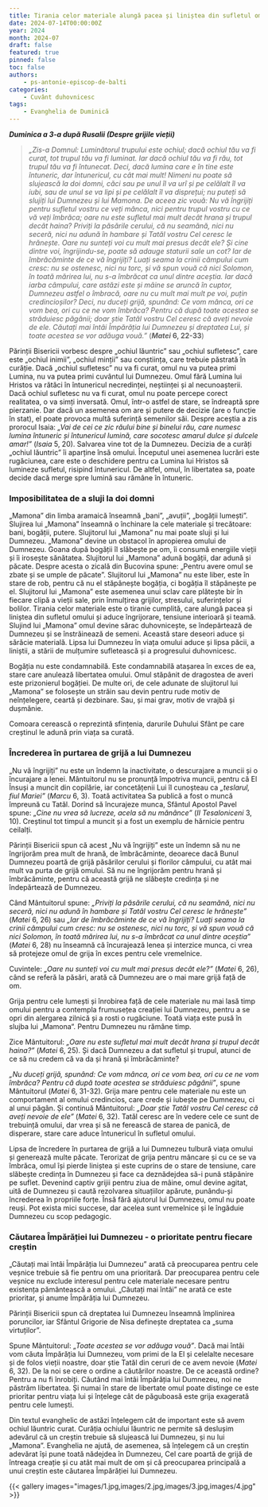 ```yaml
---
title: Tirania celor materiale alungă pacea și liniștea din sufletul omului
date: 2024-07-14T00:00:00Z
year: 2024
month: 2024-07
draft: false
featured: true
pinned: false
toc: false
authors:
    - ps-antonie-episcop-de-balti
categories:
    - Cuvânt duhovnicesc
tags:
    - Evanghelia de Duminică
---
```

_**Duminica a 3-a după Rusalii (Despre grijile vieții)**_

> _„Zis-a Domnul: Luminătorul trupului este ochiul; dacă ochiul tău va fi curat, tot trupul tău va fi luminat. Iar dacă ochiul tău va fi rău, tot trupul tău va fi întunecat. Deci, dacă lumina care e în tine este întuneric, dar întunericul, cu cât mai mult! Nimeni nu poate să slujească la doi domni, căci sau pe unul îl va urî și pe celălalt îl va iubi, sau de unul se va lipi și pe celălalt îl va disprețui; nu puteți să slujiți lui Dumnezeu și lui Mamona. De aceea zic vouă: Nu vă îngrijiți pentru sufletul vostru ce veți mânca, nici pentru trupul vostru cu ce vă veți îmbrăca; oare nu este sufletul mai mult decât hrana și trupul decât haina? Priviți la păsările cerului, că nu seamănă, nici nu seceră, nici nu adună în hambare și Tatăl vostru Cel ceresc le hrănește. Oare nu sunteți voi cu mult mai presus decât ele? Și cine dintre voi, îngrijindu-se, poate să adauge staturii sale un cot? Iar de îmbrăcăminte de ce vă îngrijiți? Luați seama la crinii câmpului cum cresc: nu se ostenesc, nici nu torc, și vă spun vouă că nici Solomon, în toată mărirea lui, nu s-a îmbrăcat ca unul dintre aceștia. Iar dacă iarba câmpului, care astăzi este și mâine se aruncă în cuptor, Dumnezeu astfel o îmbracă, oare nu cu mult mai mult pe voi, puțin credincioșilor? Deci, nu duceți grijă, spunând: Ce vom mânca, ori ce vom bea, ori cu ce ne vom îmbrăca? Pentru că după toate acestea se străduiesc păgânii; doar știe Tatăl vostru Cel ceresc că aveți nevoie de ele. Căutați mai întâi Împărăția lui Dumnezeu și dreptatea Lui, și toate acestea se vor adăuga vouă.”_ (**_Matei_ 6, 22-33**)

Părinții Bisericii vorbesc despre „ochiul lăuntric” sau „ochiul sufletesc”, care este „ochiul inimii”, „ochiul minții” sau conștiința, care trebuie păstrată în curăție. Dacă „ochiul sufletesc” nu va fi curat, omul nu va putea primi Lumina, nu va putea primi cuvântul lui Dumnezeu. Omul fără Lumina lui Hristos va rătăci în întunericul necredinței, neștiinței și al necunoașterii. Dacă ochiul sufletesc nu va fi curat, omul nu poate percepe corect realitatea, o va simți inversată. Omul, într-o astfel de stare, se îndreaptă spre pierzanie. Dar dacă un asemenea om are și putere de decizie (are o funcție în stat), el poate provoca multă suferință semenilor săi. Despre aceștia a zis prorocul Isaia: _„Vai de cei ce zic răului bine și binelui rău, care numesc lumina întuneric și întunericul lumină, care socotesc amarul dulce și dulcele amar!”_ (_Isaia_ 5, 20). Salvarea vine tot de la Dumnezeu. Decizia de a curăți „ochiul lăuntric” îi aparține însă omului. Începutul unei asemenea lucrări este rugăciunea, care este o deschidere pentru ca Lumina lui Hristos să lumineze sufletul, risipind întunericul. De altfel, omul, în libertatea sa, poate decide dacă merge spre lumină sau rămâne în întuneric.

### Imposibilitatea de a sluji la doi domni

„Mamona” din limba aramaică înseamnă „bani”, „avuții”, „bogății lumești”. Slujirea lui „Mamona” înseamnă o închinare la cele materiale și trecătoare: bani, bogății, putere. Slujitorul lui „Mamona” nu mai poate sluji și lui Dumnezeu. „Mamona” devine un obstacol în apropierea omului de Dumnezeu. Goana după bogății îl slăbește pe om, îi consumă energiile vieții și îi irosește sănătatea. Slujitorul lui „Mamona” adună bogății, dar adună și păcate. Despre acesta o zicală din Bucovina spune: „Pentru avere omul se zbate și se umple de păcate”. Slujitorul lui „Mamona” nu este liber, este în stare de rob, pentru că nu el stăpânește bogăția, ci bogăția îl stăpânește pe el. Slujitorul lui „Mamona” este asemenea unui sclav care plătește bir în fiecare clipă a vieții sale, prin înmulțirea grijilor, stresului, suferințelor și bolilor. Tirania celor materiale este o tiranie cumplită, care alungă pacea și liniștea din sufletul omului și aduce îngrijorare, tensiune interioară și teamă. Slujind lui „Mamona” omul devine sărac duhovnicește, se îndepărtează de Dumnezeu și se înstrăinează de semeni. Această stare deseori aduce și sărăcie materială. Lipsa lui Dumnezeu în viața omului aduce și lipsa păcii, a liniștii, a stării de mulțumire sufletească și a progresului duhovnicesc.

Bogăția nu este condamnabilă. Este condamnabilă atașarea în exces de ea, stare care anulează libertatea omului. Omul stăpânit de dragostea de averi este prizonierul bogăției. De multe ori, de cele adunate de slujitorul lui „Mamona” se folosește un străin sau devin pentru rude motiv de neînțelegere, ceartă și dezbinare. Sau, și mai grav, motiv de vrajbă și dușmănie.

Comoara cerească o reprezintă sfințenia, darurile Duhului Sfânt pe care creștinul le adună prin viața sa curată.

### Încrederea în purtarea de grijă a lui Dumnezeu

„Nu vă îngrijiți” nu este un îndemn la inactivitate, o descurajare a muncii și o încurajare a lenei. Mântuitorul nu se pronunță împotriva muncii, pentru că El Însuși a muncit din copilărie, iar concetățenii Lui îl cunoșteau ca _„teslarul, fiul Mariei”_ (_Marcu_ 6, 3). Toată activitatea Sa publică a fost o muncă împreună cu Tatăl. Dorind să încurajeze munca, Sfântul Apostol Pavel spune: _„Cine nu vrea să lucreze, acela să nu mănânce”_ (_II Tesaloniceni_ 3, 10). Creștinul tot timpul a muncit și a fost un exemplu de hărnicie pentru ceilalți.

Părinții Bisericii spun că acest „Nu vă îngrijiți” este un îndemn să nu ne îngrijorăm prea mult de hrană, de îmbrăcăminte, deoarece dacă Bunul Dumnezeu poartă de grijă păsărilor cerului și florilor câmpului, cu atât mai mult va purta de grijă omului. Să nu ne îngrijorăm pentru hrană și îmbrăcăminte, pentru că această grijă ne slăbește credința și ne îndepărtează de Dumnezeu.

Când Mântuitorul spune: _„Priviți la păsările cerului, că nu seamănă, nici nu seceră, nici nu adună în hambare și Tatăl vostru Cel ceresc le hrănește”_ (_Matei_ 6, 26) sau _„Iar de îmbrăcăminte de ce vă îngrijiți? Luați seama la crinii câmpului cum cresc: nu se ostenesc, nici nu torc, și vă spun vouă că nici Solomon, în toată mărirea lui, nu s-a îmbrăcat ca unul dintre aceștia”_ (_Matei_ 6, 28) nu înseamnă că încurajează lenea și interzice munca, ci vrea să protejeze omul de grija în exces pentru cele vremelnice.

Cuvintele: _„Oare nu sunteți voi cu mult mai presus decât ele?”_ (_Matei_ 6, 26), când se referă la păsări, arată că Dumnezeu are o mai mare grijă față de om.

Grija pentru cele lumești și înrobirea față de cele materiale nu mai lasă timp omului pentru a contempla frumusețea creației lui Dumnezeu, pentru a se opri din alergarea zilnică și a rosti o rugăciune. Toată viața este pusă în slujba lui „Mamona“. Pentru Dumnezeu nu rămâne timp.

Zice Mântuitorul: _„Oare nu este sufletul mai mult decât hrana și trupul decât haina?”_ (_Matei_ 6, 25). Și dacă Dumnezeu a dat sufletul și trupul, atunci de ce să nu credem că va da și hrană și îmbrăcăminte?

_„Nu duceți grijă, spunând: Ce vom mânca, ori ce vom bea, ori cu ce ne vom îmbrăca? Pentru că după toate acestea se străduiesc păgânii”_, spune Mântuitorul (_Matei_ 6, 31-32). Grija mare pentru cele materiale nu este un comportament al omului credincios, care crede și iubește pe Dumnezeu, ci al unui păgân. Și continuă Mântuitorul: _„Doar știe Tatăl vostru Cel ceresc că aveți nevoie de ele”_ (_Matei_ 6, 32). Tatăl ceresc are în vedere cele ce sunt de trebuință omului, dar vrea și să ne ferească de starea de panică, de disperare, stare care aduce întunericul în sufletul omului.

Lipsa de încredere în purtarea de grijă a lui Dumnezeu tulbură viața omului și generează multe păcate. Terorizat de grija pentru mâncare și cu ce se va îmbrăca, omul își pierde liniștea și este cuprins de o stare de tensiune, care slăbește credința în Dumnezeu și face ca deznădejdea să-i pună stăpânire pe suflet. Devenind captiv grijii pentru ziua de mâine, omul devine agitat, uită de Dumnezeu și caută rezolvarea situațiilor apărute, punându-și încrederea în propriile forțe. Însă fără ajutorul lui Dumnezeu, omul nu poate reuși. Pot exista mici succese, dar acelea sunt vremelnice și le îngăduie Dumnezeu cu scop pedagogic.

### Căutarea Împărăției lui Dumnezeu - o prioritate pentru fiecare creștin

„Căutați mai întâi Împărăția lui Dumnezeu” arată că preocuparea pentru cele veșnice trebuie să fie pentru om una prioritară. Dar preocuparea pentru cele veșnice nu exclude interesul pentru cele materiale necesare pentru existența pământească a omului. „Căutați mai întâi” ne arată ce este prioritar, și anume Împărăția lui Dumnezeu.

Părinții Bisericii spun că dreptatea lui Dumnezeu înseamnă împlinirea poruncilor, iar Sfântul Grigorie de Nisa definește dreptatea ca „suma virtuților”.

Spune Mântuitorul: _„Toate acestea se vor adăuga vouă”_. Dacă mai întâi vom căuta Împărăția lui Dumnezeu, vom primi de la El și celelalte necesare și de folos vieții noastre, doar știe Tatăl din ceruri de ce avem nevoie (_Matei_ 6, 32). De la noi se cere o ordine a căutărilor noastre. De ce această ordine? Pentru a nu fi înrobiți. Căutând mai întâi Împărăția lui Dumnezeu, noi ne păstrăm libertatea. Și numai în stare de libertate omul poate distinge ce este prioritar pentru viața lui și înțelege cât de păguboasă este grija exagerată pentru cele lumești.

Din textul evanghelic de astăzi înțelegem cât de important este să avem ochiul lăuntric curat. Curăția ochiului lăuntric ne permite să deslușim adevărul că un creștin trebuie să slujească lui Dumnezeu, și nu lui „Mamona”. Evanghelia ne ajută, de asemenea, să înțelegem că un creștin adevărat își pune toată nădejdea în Dumnezeu, Cel care poartă de grijă de întreaga creație și cu atât mai mult de om și că preocuparea principală a unui creștin este căutarea Împărăției lui Dumnezeu.

{{< gallery images="images/1.jpg,images/2.jpg,images/3.jpg,images/4.jpg" >}}
